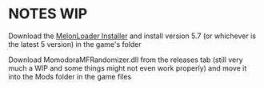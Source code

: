 # NOTES WIP

Download the [MelonLoader Installer](https://github.com/LavaGang/MelonLoader.Installer/releases/latest/download/MelonLoader.Installer.exe) and install version 5.7 (or whichever is the latest 5 version) in the game's folder

Download MomodoraMFRandomizer.dll from the releases tab (still very much a WIP and some things might not even work properly) and move it into the Mods folder in the game files
